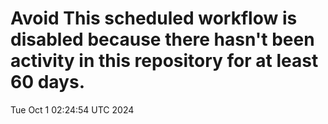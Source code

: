 # Avoid This scheduled workflow is disabled because there hasn't been activity in this repository for at least 60 days.
Tue Oct  1 02:24:54 UTC 2024

